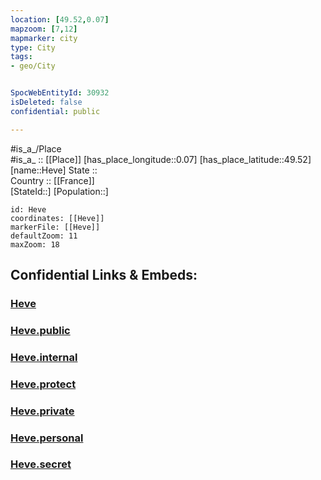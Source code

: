 ```yaml
---
location: [49.52,0.07] 
mapzoom: [7,12] 
mapmarker: city 
type: City
tags:
- geo/City


SpocWebEntityId: 30932
isDeleted: false
confidential: public

---
```

#is_a_/Place  
#is_a_ :: [[Place]] 
[has_place_longitude::0.07] 
[has_place_latitude::49.52] 
[name::Heve] 
State ::  
Country :: [[France]]  
[StateId::] 
[Population::] 



```leaflet
id: Heve
coordinates: [[Heve]] 
markerFile: [[Heve]] 
defaultZoom: 11 
maxZoom: 18
```


## Confidential Links & Embeds: 

### [Heve](/_Standards/Earth/Continent/Europe/Europe~West/France/regions~France/Normandie/departments~Normandie/Seine-Maritime/communes~Seine-Maritime/Le_Havre/cities~LeHavre/Heve.md) 

### [Heve.public](/_public/Earth/Continent/Europe/Europe~West/France/regions~France/Normandie/departments~Normandie/Seine-Maritime/communes~Seine-Maritime/Le_Havre/cities~LeHavre/Heve.public.md) 

### [Heve.internal](/_internal/Earth/Continent/Europe/Europe~West/France/regions~France/Normandie/departments~Normandie/Seine-Maritime/communes~Seine-Maritime/Le_Havre/cities~LeHavre/Heve.internal.md) 

### [Heve.protect](/_protect/Earth/Continent/Europe/Europe~West/France/regions~France/Normandie/departments~Normandie/Seine-Maritime/communes~Seine-Maritime/Le_Havre/cities~LeHavre/Heve.protect.md) 

### [Heve.private](/_private/Earth/Continent/Europe/Europe~West/France/regions~France/Normandie/departments~Normandie/Seine-Maritime/communes~Seine-Maritime/Le_Havre/cities~LeHavre/Heve.private.md) 

### [Heve.personal](/_personal/Earth/Continent/Europe/Europe~West/France/regions~France/Normandie/departments~Normandie/Seine-Maritime/communes~Seine-Maritime/Le_Havre/cities~LeHavre/Heve.personal.md) 

### [Heve.secret](/_secret/Earth/Continent/Europe/Europe~West/France/regions~France/Normandie/departments~Normandie/Seine-Maritime/communes~Seine-Maritime/Le_Havre/cities~LeHavre/Heve.secret.md)

